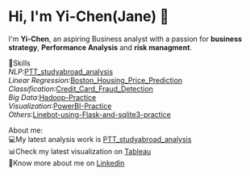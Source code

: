 # Hi, I'm Yi-Chen(Jane) 🙌
I'm **Yi-Chen**, an aspiring Business analyst with a passion for **business strategy**, **Performance Analysis** and **risk managment**.<br/>

📌Skills<br/>
*NLP*:[PTT_studyabroad_analysis](https://github.com/supershortjane/PTT_studyabroad_analysis)<br/>
*Linear Regression*:[Boston_Housing_Price_Prediction](https://github.com/supershortjane/Boston_housing_price_LR)<br/>
*Classification*:[Credit_Card_Fraud_Detection](https://github.com/supershortjane/Credit_Card_Fraud_Detection)<br/>
*Big Data*:[Hadoop-Practice](https://github.com/supershortjane/Hadoop-Practice)<br/>
*Visualization*:[PowerBI-Practice](https://github.com/supershortjane/PowerBI-Practice)<br/>
*Others*:[Linebot-using-Flask-and-sqlite3-practice](https://github.com/supershortjane/Linebot-using-Flask-and-sqlite3-practice)<br/>

About me:<br/>
💻My latest analysis work is [PTT_studyabroad_analysis](https://github.com/supershortjane/PTT_studyabroad_analysis)<br/>
📊Check my latest visualization on [Tableau](https://public.tableau.com/profile/.13837625#!/)<br/>
👧Know more about me on [Linkedin](https://www.linkedin.com/in/yi-chen-chiou-a80212127/)<br/>



